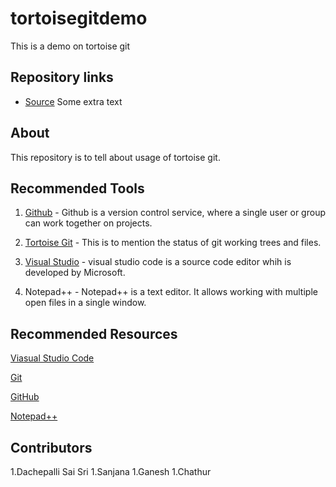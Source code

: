 # tortoisegitdemo
This is a demo on tortoise git
## Repository links

- [Source](https://github.com/dachepally/tortoisegitdemo)
Some extra text

## About

This repository is to tell about usage of tortoise git.
## Recommended Tools

1. [Github](https://github.com/dachepally) - Github is a version control service, where a single user or group can work together on projects.

1. [Tortoise Git](https://tortoisegit.org/) - This is to mention the status of git working trees and files.

1. [Visual Studio](https://code.visualstudio.com/) - visual studio code is a source code editor whih is developed by Microsoft.

1. Notepad++ - Notepad++ is a text editor. It allows working with multiple open files in a single window. 

## Recommended Resources

[Viasual Studio Code](https://en.wikipedia.org/wiki/Visual_Studio_Code)

[Git](https://en.wikipedia.org/wiki/Git)

[GitHub](https://help.github.com/articles/about-wikis/)

[Notepad++](https://en.wikipedia.org/wiki/Notepad%2B%2B)

## Contributors

1.Dachepalli Sai Sri
1.Sanjana
1.Ganesh
1.Chathur
